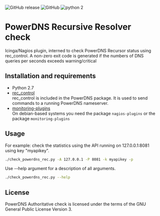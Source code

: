 ![GitHub release](https://img.shields.io/github/release/worldstream-labs/check_powerdns_rec.svg) 
![GitHub](https://img.shields.io/github/license/worldstream-labs/check_powerdns_rec.svg?color=blue) 
![python 2](https://img.shields.io/badge/python-2-blue.svg)

# PowerDNS Recursive Resolver check

Icinga/Nagios plugin, interned to check PowerDNS Recursor status using rec_control.
A non-zero exit code is generated if the numbers of DNS queries per seconds exceeds
warning/critical

## Installation and requirements

*   Python 2.7
*   [rec_control](https://doc.powerdns.com/recursor/manpages/rec_control.1.html)  
    rec_control is included in the PowerDNS package. It is used to send commands to a running PowerDNS nameserver.
*   [monitoring-plugins](https://github.com/monitoring-plugins/monitoring-plugins)  
    On debian-based systems you need the package `nagios-plugins` or the package `monitoring-plugins`


## Usage

For example: check the statistics using the API running on 127.0.0.1:8081 using key "myapikey".
```sh
./check_powerdns_rec.py -A 127.0.0.1 -P 8081 -k myapikey -p
```
Use --help argument for a description of all arguments. 
```sh
./check_powerdns_rec.py --help
```

## License

PowerDNS Authoritative check is licensed under the terms of the GNU
General Public License Version 3.
